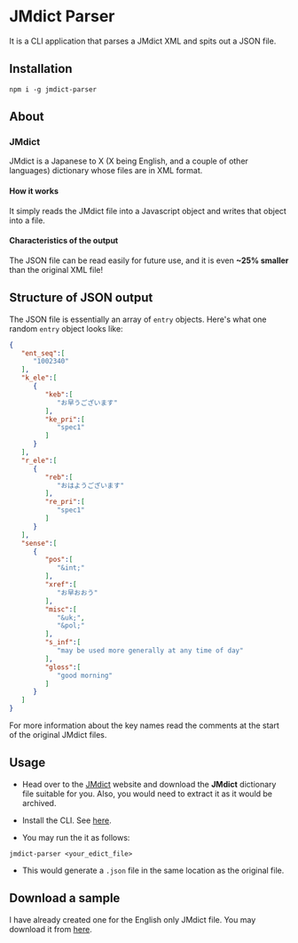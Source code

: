 # JMdict Parser

It is a CLI application that parses a JMdict XML and spits out a JSON file.

## Installation

```ShellSession
npm i -g jmdict-parser
```

## About

### JMdict

JMdict is a Japanese to X (X being English, and a couple of other languages) dictionary whose files are in XML format.

#### How it works

It simply reads the JMdict file into a Javascript object and writes that object into a file.

#### Characteristics of the output

The JSON file can be read easily for future use, and it is even **~25% smaller** than the original XML file!

## Structure of JSON output

The JSON file is essentially an array of `entry` objects. Here's what one random `entry` object looks like:

```json
{
   "ent_seq":[
      "1002340"
   ],
   "k_ele":[
      {
         "keb":[
            "お早うございます"
         ],
         "ke_pri":[
            "spec1"
         ]
      }
   ],
   "r_ele":[
      {
         "reb":[
            "おはようございます"
         ],
         "re_pri":[
            "spec1"
         ]
      }
   ],
   "sense":[
      {
         "pos":[
            "&int;"
         ],
         "xref":[
            "お早おおう"
         ],
         "misc":[
            "&uk;",
            "&pol;"
         ],
         "s_inf":[
            "may be used more generally at any time of day"
         ],
         "gloss":[
            "good morning"
         ]
      }
   ]
}
```

For more information about the key names read the comments at the start of the original JMdict files.

## Usage

* Head over to the [JMdict](http://www.edrdg.org/jmdict/edict_doc.html) website and download the **JMdict** dictionary file suitable for you. Also, you would need to extract it as it would be archived.

* Install the CLI. See [here](#Installation).

* You may run the it as follows:

```ShellSession
jmdict-parser <your_edict_file>
```

* This would generate a `.json` file in the same location as the original file.

## Download a sample

I have already created one for the English only JMdict file. You may download it from [here](https://droppy.cryf.in/$/qfxsg).
